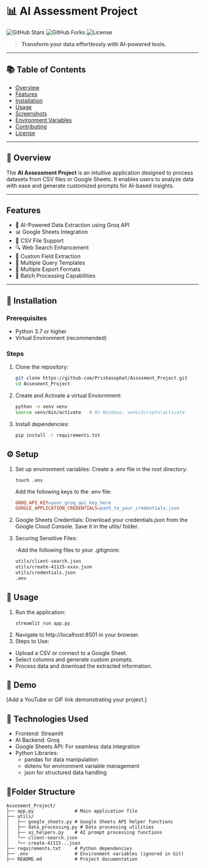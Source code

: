 # 📊 AI Assessment Project

![GitHub Stars](https://img.shields.io/github/stars/Prishasophat/Assesment_Project)
![GitHub Forks](https://img.shields.io/github/forks/Prishasophat/Assesment_Project)
![License](https://img.shields.io/github/license/Prishasophat/Assesment_Project)

> **Transform your data effortlessly with AI-powered tools.**

---

## 📚 Table of Contents
- [Overview](#overview)
- [Features](#features)
- [Installation](#installation)
- [Usage](#usage)
- [Screenshots](#screenshots)
- [Environment Variables](#environment-variables)
- [Contributing](#contributing)
- [License](#license)

---

## 📖 Overview
The **AI Assessment Project** is an intuitive application designed to process datasets from CSV files or Google Sheets. It enables users to analyze data with ease and generate customized prompts for AI-based insights.

---

## Features

- 🤖 AI-Powered Data Extraction using Groq API
- 📊 Google Sheets Integration
- 📁 CSV File Support
- 🔍 Web Search Enhancement
- 🎯 Custom Field Extraction
- 📝 Multiple Query Templates
- 💾 Multiple Export Formats
- 🔄 Batch Processing Capabilities

---

## 🚀 Installation

### Prerequisites
- Python 3.7 or higher
- Virtual Environment (recommended)

### Steps
1. Clone the repository:
   ```bash
   git clone https://github.com/Prishasophat/Assesment_Project.git
   cd Assesment_Project

2. Create and Activate a virtual Enviornment:
   ```bash
   python -m venv venv
   source venv/bin/activate   # On Windows: venv\Scripts\activate

3. Install dependencies:
   ```bash
   pip install -r requirements.txt

## ⚙️ Setup
1. Set up environment variables: Create a .env file in the root directory:    

       touch .env
   
   Add the following keys to the .env file:
   
   ```makefile
   GROQ_API_KEY=your_groq_api_key_here
   GOOGLE_APPLICATION_CREDENTIALS=path_to_your_credentials.json
3. Google Sheets Credentials: 
  Download your credentials.json from the Google Cloud Console.
  Save it in the utils/ folder.
4. Securing Sensitive Files:

   -Add the following files to your .gitignore:
   ```bash
   utils/client-search.json
   utils/create-41115-xxxx.json
   utils/credentials.json
   .env
## 🚀 Usage
1. Run the application:
   ```
   streamlit run app.py
2. Navigate to http://localhost:8501 in your browser.
3. Steps to Use:
  - Upload a CSV or connect to a Google Sheet.
  - Select columns and generate custom prompts.
  - Process data and download the extracted information.

## 🎥 Demo
[Add a YouTube or GIF link demonstrating your project.]

## 🧰 Technologies Used
- Frontend: Streamlit
- AI Backend: Groq
- Google Sheets API: For seamless data integration
- Python Libraries:
    - pandas for data manipulation
    - dotenv for environment variable management
    - json for structured data handling

## 📂Folder Structure

```plaintext
Assesment_Project/
├── app.py               # Main application file
├── utils/
│   ├── google_sheets.py # Google Sheets API helper functions
│   ├── data_processing.py # Data processing utilities
│   ├── ai_helpers.py    # AI prompt processing functions
│   └── client-search.json
│   └── create-41115...json
├── requirements.txt     # Python dependencies
├── .env                 # Environment variables (ignored in Git)
├── README.md            # Project documentation







   
